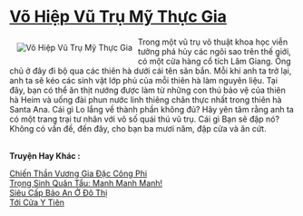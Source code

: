 <a href="https://truyentiki.com/vo-hiep-vu-tru-my-thuc-gia.31658/" title="Võ Hiệp Vũ Trụ Mỹ Thực Gia"><h1>Võ Hiệp Vũ Trụ Mỹ Thực Gia</h1></a><div style="display:table"><img align="right" style="float: left; padding: 10px;" src="https://truyentiki.com/a/img/str/src/31658.jpg" alt="Võ Hiệp Vũ Trụ Mỹ Thực Gia">Trong một vũ trụ võ thuật khoa học viễn tưởng phá hủy các ngôi sao trên thế giới, có một cửa hàng cổ tích Lâm Giang. Ông chủ ở đây đi bộ qua các thiên hà dưới cái tên săn bắn. Mỗi khi anh ta trở lại, anh ta sẽ kéo các sinh vật lớp phủ của mỗi thiên hà làm nguyên liệu. Tại đây, bạn có thể ăn thịt nướng được làm từ những con thú bảo vệ của thiên hà Heim và uống đài phun nước linh thiêng chân thực nhất trong thiên hà Santa Ana. Cái gì Lo lắng về thành phần không đủ? Hãy yên tâm rằng anh ta có một trang trại tư nhân với vô số quái thú vũ trụ. Cái gì Bạn sẽ đập nó? Không có vấn đề, đến đây, cho bạn ba mươi năm, đập cửa và ăn cứt.</div><p><br><b>Truyện Hay Khác :</b></p><a href="https://truyentiki.com/chien-than-vuong-gia-dac-cong-phi.31657/" alt="Chiến Thần Vương Gia Đặc Công Phi">Chiến Thần Vương Gia Đặc Công Phi</a><br/><a href="https://github.com/nownovels/truyenhay/tree/master/truyenhay/30403/README.md" alt="Trọng Sinh Quân Tẩu: Manh Manh Manh!">Trọng Sinh Quân Tẩu: Manh Manh Manh!</a><br/><a href="https://truyentiki.wordpress.com/2020/06/08/sieu-cap-bao-an-o-do-thi/" alt="Siêu Cấp Bảo An Ở Đô Thị">Siêu Cấp Bảo An Ở Đô Thị</a><br/><a href="https://github.com/nownovels/top500/tree/master/truyenhay/33459/" alt="Tới Cửa Y Tiên">Tới Cửa Y Tiên</a><br/>
